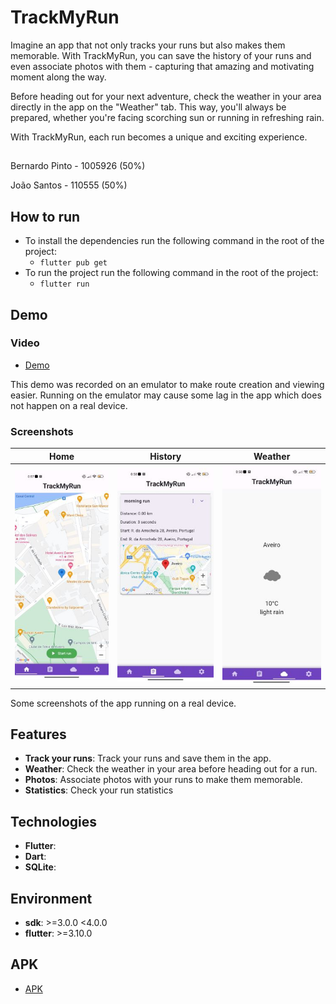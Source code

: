 # TrackMyRun

Imagine an app that not only tracks your runs but also makes them memorable. With TrackMyRun, you can save the history of your runs and even associate photos with them - capturing that amazing and motivating moment along the way.

Before heading out for your next adventure, check the weather in your area directly in the app on the "Weather" tab. This way, you'll always be prepared, whether you're facing scorching sun or running in refreshing rain.

With TrackMyRun, each run becomes a unique and exciting experience.

##

Bernardo Pinto - 1005926 (50%)

João Santos - 110555 (50%)



## How to run 

- To install the dependencies run the following command in the root of the project:
    - `flutter pub get`
- To run the project run the following command in the root of the project:
    - `flutter run`

## Demo

### Video
- [Demo](demo/TrackMyRunDemo.mp4)

This demo was recorded on an emulator to make route creation and viewing easier.
Running on the emulator may cause some lag in the app which does not happen on a real device.

### Screenshots

| Home                          | History                          | Weather                          |
|-------------------------------|----------------------------------|----------------------------------|
| ![Home](demo/homepage.jpg)    | ![History](demo/history.jpg)     | ![Weather](demo/weather.jpg)     |

Some screenshots of the app running on a real device.

## Features

-  **Track your runs**: Track your runs and save them in the app.
-  **Weather**: Check the weather in your area before heading out for a run.
-  **Photos**: Associate photos with your runs to make them memorable.
-  **Statistics**: Check your run statistics

## Technologies

-  **Flutter**: 
-  **Dart**:
-  **SQLite**:

## Environment
- **sdk**: >=3.0.0 <4.0.0
- **flutter**: >=3.10.0

## APK 

- [APK](app-release.apk)



